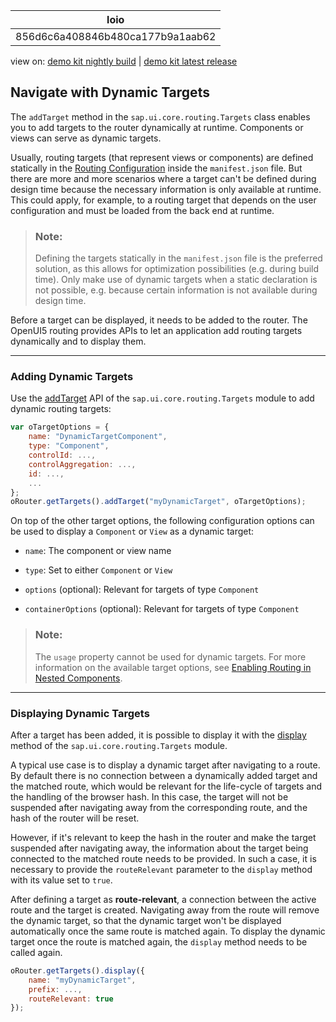 <!-- loio856d6c6a408846b480ca177b9a1aab62 -->

| loio |
| -----|
| 856d6c6a408846b480ca177b9a1aab62 |

<div id="loio">

view on: [demo kit nightly build](https://openui5nightly.hana.ondemand.com/#/topic/856d6c6a408846b480ca177b9a1aab62) | [demo kit latest release](https://openui5.hana.ondemand.com/#/topic/856d6c6a408846b480ca177b9a1aab62)</div>

## Navigate with Dynamic Targets

The `addTarget` method in the `sap.ui.core.routing.Targets` class enables you to add targets to the router dynamically at runtime. Components or views can serve as dynamic targets.

Usually, routing targets \(that represent views or components\) are defined statically in the [Routing Configuration](Routing_Configuration_9023130.md) inside the `manifest.json` file. But there are more and more scenarios where a target can't be defined during design time because the necessary information is only available at runtime. This could apply, for example, to a routing target that depends on the user configuration and must be loaded from the back end at runtime.

> ### Note:  
> Defining the targets statically in the `manifest.json` file is the preferred solution, as this allows for optimization possibilities \(e.g. during build time\). Only make use of dynamic targets when a static declaration is not possible, e.g. because certain information is not available during design time.

Before a target can be displayed, it needs to be added to the router. The OpenUI5 routing provides APIs to let an application add routing targets dynamically and to display them.

***

<a name="loio856d6c6a408846b480ca177b9a1aab62__section_jnj_rgx_mjb"/>

### Adding Dynamic Targets

Use the [addTarget](https://openui5.hana.ondemand.com/#/api/sap.ui.core.routing.Targets/methods/addTarget) API of the `sap.ui.core.routing.Targets` module to add dynamic routing targets:

```js
var oTargetOptions = {
    name: "DynamicTargetComponent",
    type: "Component",
    controlId: ...,
    controlAggregation: ...,
    id: ...,
    ...
};
oRouter.getTargets().addTarget("myDynamicTarget", oTargetOptions);
```

On top of the other target options, the following configuration options can be used to display a `Component` or `View` as a dynamic target:

-   `name`: The component or view name

-   `type`: Set to either `Component` or `View`

-   `options` \(optional\): Relevant for targets of type `Component`

-   `containerOptions` \(optional\): Relevant for targets of type `Component`


> ### Note:  
> The `usage` property cannot be used for dynamic targets. For more information on the available target options, see [Enabling Routing in Nested Components](Enabling_Routing_in_Nested_Components_fb19f50.md).

***

<a name="loio856d6c6a408846b480ca177b9a1aab62__section_u1j_1hx_mjb"/>

### Displaying Dynamic Targets

After a target has been added, it is possible to display it with the [display](https://openui5.hana.ondemand.com/#/api/sap.ui.core.routing.Targets/methods/display) method of the `sap.ui.core.routing.Targets` module.

A typical use case is to display a dynamic target after navigating to a route. By default there is no connection between a dynamically added target and the matched route, which would be relevant for the life-cycle of targets and the handling of the browser hash. In this case, the target will not be suspended after navigating away from the corresponding route, and the hash of the router will be reset.

However, if it's relevant to keep the hash in the router and make the target suspended after navigating away, the information about the target being connected to the matched route needs to be provided. In such a case, it is necessary to provide the `routeRelevant` parameter to the `display` method with its value set to `true`.

After defining a target as **route-relevant**, a connection between the active route and the target is created. Navigating away from the route will remove the dynamic target, so that the dynamic target won't be displayed automatically once the same route is matched again. To display the dynamic target once the route is matched again, the `display` method needs to be called again.

```js
oRouter.getTargets().display({
    name: "myDynamicTarget",
    prefix: ...,
    routeRelevant: true
});
```

